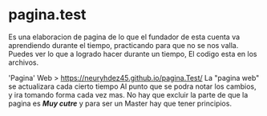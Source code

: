 # pagina.test 
Es una elaboracion de pagina de lo que el fundador de esta cuenta va aprendiendo durante el tiempo, 
practicando para que no se nos valla.
Puedes ver lo que a logrado hacer durante un tiempo,
 El codigo esta en los archivos.

'Pagina' Web > https://neuryhdez45.github.io/pagina.Test/
La "pagina web" se actualizara cada cierto tiempo
Al punto que se podra notar los cambios, y ira tomando forma cada vez mas. No hay que excluir la parte de que la pagina es ***Muy cutre*** y para ser un Master hay que tener principios.
